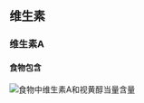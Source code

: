 ## 维生素

### 维生素A



#### 食物包含

![食物中维生素A和视黄醇当量含量](E:\docsify\docs\人体营养组成\assets\bd3eb13533fa828b117450e4fc1f4134970a5a66.jpg)

